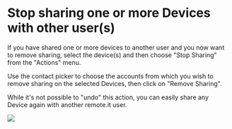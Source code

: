 # Stop sharing one or more Devices with other user\(s\)

If you have shared one or more devices to another user and you now want to remove sharing, select the device\(s\) and then choose "Stop Sharing" from the "Actions" menu.

Use the contact picker to choose the accounts from which you wish to remove sharing on the selected Devices, then click on "Remove Sharing".

While it's not possible to "undo" this action, you can easily share any Device again with another remote.it user.

![](https://remot3it.zendesk.com/hc/article_attachments/360018324971/mceclip3.png)

